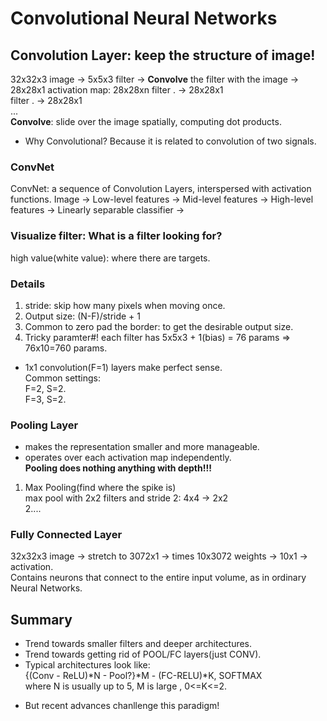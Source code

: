 
# Convolutional Neural Networks
  

## Convolution Layer: keep the structure of image!
32x32x3 image -> 5x5x3 filter -> **Convolve** the filter with the image -> 28x28x1      activation map: 28x28xn
                                                  filter .              -> 28x28x1  
                                                  filter .              -> 28x28x1   
                                                  ...   
**Convolve**: slide over the image spatially, computing dot products.  
* Why Convolutional? Because it is related to convolution of two signals.  
  
### ConvNet
ConvNet: a sequence of Convolution Layers, interspersed with activation functions.
Image -> Low-level features -> Mid-level features -> High-level features -> Linearly separable classifier ->   

### Visualize filter: What is a filter looking for?   
high value(white value): where there are targets.  
  
### Details  
1. stride: skip how many pixels when moving once.  
2. Output size: (N-F)/stride + 1  
3. Common to zero pad the border: to get the desirable output size.  
4. Tricky paramter#! each filter has 5x5x3 + 1(bias) = 76 params => 76x10=760 params.   
* 1x1 convolution(F=1) layers make perfect sense.  
Common settings:  
F=2, S=2.  
F=3, S=2.  

### Pooling Layer
- makes the representation smaller and more manageable.  
- operates over each activation map independently.  
**Pooling does nothing anything with depth!!!**  
1. Max Pooling(find where the spike is)   
  max pool with 2x2 filters and stride 2: 4x4 -> 2x2  
2....

### Fully Connected Layer
32x32x3 image -> stretch to 3072x1  -> times 10x3072 weights -> 10x1 -> activation.  
Contains neurons that connect to the entire input volume, as in ordinary Neural Networks.  

## Summary
- Trend towards smaller filters and deeper architectures.  
- Trend towards getting rid of POOL/FC layers(just CONV).  
- Typical architectures look like:  
{(Conv - ReLU)*N - Pool?}*M - (FC-RELU)*K, SOFTMAX  
where N is usually up to 5, M is large , 0<=K<=2.  
* But recent advances chanllenge this paradigm!  
